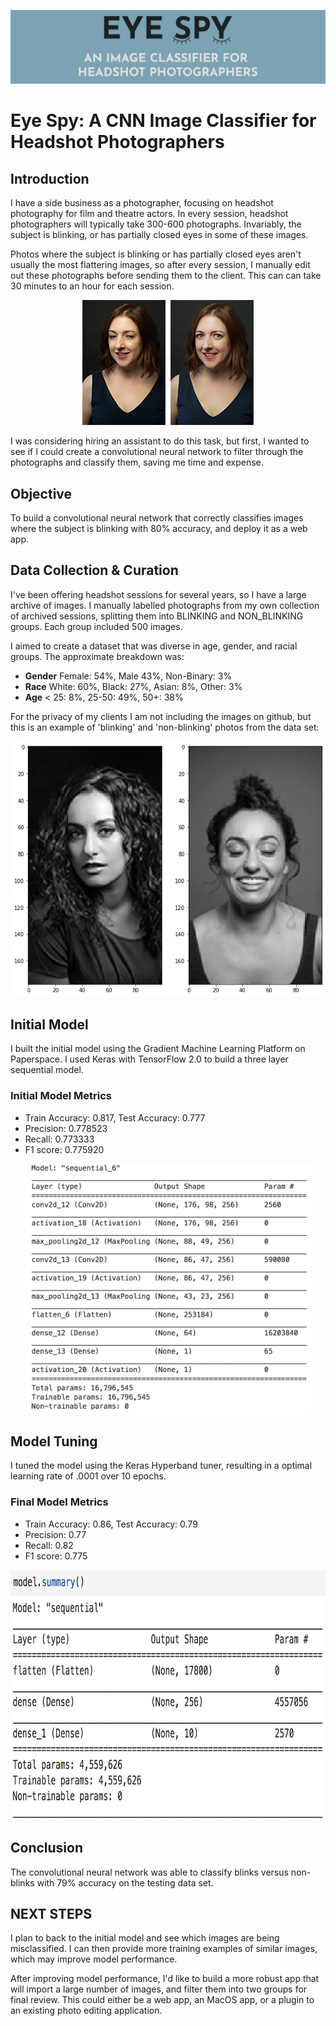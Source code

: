 ![Header Image](https://github.com/lanapalmer/EyeSpy_ImageClassifier/blob/master/images/EyeSpy-GitHubHeader.png)

# Eye Spy: A CNN Image Classifier for Headshot Photographers #

## Introduction ##

I have a side business as a photographer, focusing on headshot photography for film and theatre actors. In every session, headshot photographers will typically take 300-600 photographs. Invariably, the subject is blinking, or has partially closed eyes in some of these images.

Photos where the subject is blinking or has partially closed eyes aren't usually the most flattering images, so after every session, I manually edit out these photographs before sending them to the client. This can can take 30 minutes to an hour for each session.

<p align="center">
<img src='https://github.com/lanapalmer/EyeSpy_ImageClassifier/blob/master/images/web-example-image.png'>
  </p>

I was considering hiring an assistant to do this task, but first, I wanted to see if I could create a convolutional neural network to filter through the photographs and classify them, saving me time and expense.

## Objective ##
To build a convolutional neural network that correctly classifies images where the subject is blinking with 80% accuracy, and deploy it as a web app.

## Data Collection & Curation ## 

I've been offering headshot sessions for several years, so I have a large archive of images. I manually labelled photographs from my own collection of archived sessions, splitting them into BLINKING and NON_BLINKING groups. Each group included 500 images.

I aimed to create a dataset that was diverse in age, gender, and racial groups. The approximate breakdown was:

* **Gender** Female: 54%, Male 43%, Non-Binary: 3%
* **Race** White: 60%, Black: 27%, Asian: 8%, Other: 3%
* **Age** < 25: 8%, 25-50: 49%, 50+: 38%

For the privacy of my clients I am not including the images on github, but this is an example of 'blinking' and 'non-blinking' photos from the data set:
<p align="center">
<img src='https://github.com/lanapalmer/EyeSpy_ImageClassifier/blob/master/images/Blinks-NonBlinks-Ex.png'>
  </p>
  
## Initial Model ##

I built the initial model using the Gradient Machine Learning Platform on Paperspace. I used  Keras with TensorFlow 2.0 to build a three layer sequential model.

### Initial Model Metrics ###
* Train Accuracy: 0.817, Test Accuracy: 0.777
* Precision: 0.778523
* Recall: 0.773333
* F1 score: 0.775920

<p align="center">
<img src='https://github.com/lanapalmer/EyeSpy_ImageClassifier/blob/master/images/EyeSpy-InitialModel.png'  height="400">
</p>

  
## Model Tuning ##

I tuned the model using the Keras Hyperband tuner, resulting in a optimal learning rate of .0001 over 10 epochs.

### Final Model Metrics ###
* Train Accuracy: 0.86, Test Accuracy: 0.79 
* Precision: 0.77
* Recall: 0.82
* F1 score: 0.775

<p align="center">
<img src='https://github.com/lanapalmer/EyeSpy_ImageClassifier/blob/master/images/EyeSpy-FinalModel.png'  height="400">
</p>


## Conclusion ##

The convolutional neural network was able to classify blinks versus non-blinks with 79% accuracy on the testing data set.

## NEXT STEPS ##

I plan to back to the initial model and see which images are being misclassified. I can then provide more training examples of similar images, which may improve model performance.

After improving model performance, I'd like to build a more robust app that will import a large number of images, and filter them into two groups for final review.
This could either be a web app, an MacOS app, or a plugin to an existing photo editing application.
